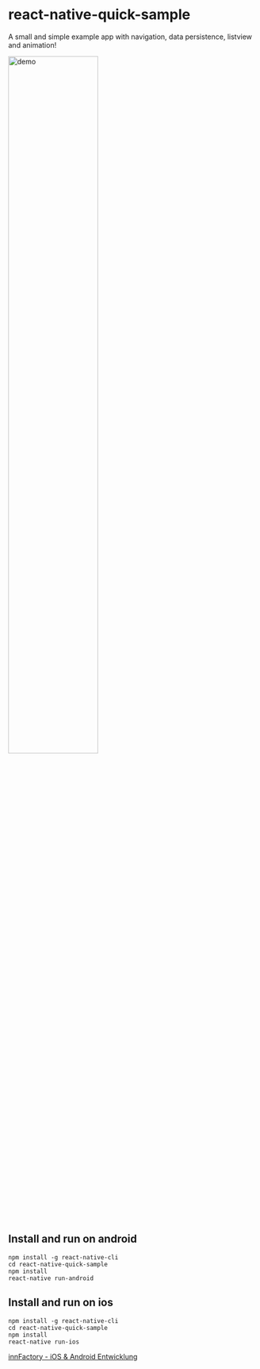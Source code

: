 # react-native-quick-sample
A small and simple example app with navigation, data persistence, listview and animation!


<img src="demo.gif" alt="demo" width="60%"/>

## Install and run on android
```
npm install -g react-native-cli
cd react-native-quick-sample
npm install
react-native run-android
```

## Install and run on ios
```
npm install -g react-native-cli
cd react-native-quick-sample
npm install
react-native run-ios
```

[innFactory - iOS & Android Entwicklung](https://innFactory.de)

